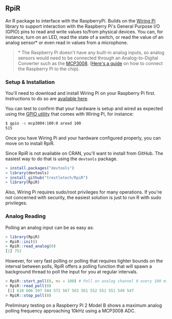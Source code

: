 
## RpiR

An R package to interface with the RaspberryPi. Builds on the [Wiring Pi](wiringpi.com) library to support interaction with the Raspberry Pi's General Purpose I/O (GPIO) pins to read and write values to/from physical devices. You can, for instance, turn on an LED, read the state of a switch, or read the value of an analog sensor\* or even read in values from a microphone.

> \* The Raspberry Pi doesn't have any built-in analog inputs, so analog sensors would need to be connected through an Analog-to-Digital Converter such as the [MCP3008](http://www.adafruit.com/products/856). ([Here's a guide](http://www.raspberrypi-spy.co.uk/2013/10/analogue-sensors-on-the-raspberry-pi-using-an-mcp3008/) on how to connect the Raspberry Pi to the chip).

### Setup & Installation

You'll need to download and install Wiring Pi on your Raspberry Pi first. Instructions to do so are [available here](http://wiringpi.com/download-and-install/).

You can test to confirm that your hardware is setup and wired as expected using the [GPIO utility](http://wiringpi.com/the-gpio-utility/) that comes with Wiring Pi, for instance:

```bash
$ gpio -x mcp3004:100:0 aread 100
515
```

Once you have Wiring Pi and your hardware configured properly, you can move on to install RpiR.

Since RpiR is not available on CRAN, you'll want to install from GitHub. The easiest way to do that is using the `devtools` package.

```r
> install.packages("devtools")
> library(devtools)
> install_github("trestletech/RpiR")
> library(RpiR)
```

Also, Wiring Pi requires sudo/root privileges for many operations. If you're not concerned with security, the easiest solution is just to run R with sudo privileges.

### Analog Reading

Polling an analog input can be as easy as:

```r
> library(RpiR)
> RpiR::init()
> RpiR::read_analog(0)
[1] 752
```

However, for very fast polling or polling that requires tighter bounds on the interval between polls, RpiR offers a polling function that will spawn a background thread to poll the input for you at regular intervals. 

```r
> RpiR::start_poll(0, ms = 100) # Poll on analog channel 0 every 100 milliseconds
> RpiR::read_poll(0)
 [1] 618 606 597 584 572 567 563 561 552 551 551 549 547
> RpiR::stop_poll(0)
```

Preliminary testing on a Raspberry Pi 2 Model B shows a maximum analog polling frequency approaching 10kHz using a MCP3008 ADC.
